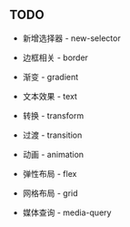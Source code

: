 ## TODO

+ 新增选择器 - new-selector

+ 边框相关 - border

+ 渐变 - gradient

+ 文本效果 - text

+ 转换 - transform

+ 过渡 - transition

+ 动画 - animation

+ 弹性布局 - flex

+ 网格布局 - grid

+ 媒体查询 - media-query
